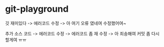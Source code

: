 # git-playground

깃 재미있다 -> 에러코드 수정 -> 아 여기 오류 였네여 수정했어여~

추가 소스 코드 -> 에러코드 수정 -> 에러코드 좀 재 수정 -> 아 죄송해여 커밋 좀 다시할게여 ㅠㅠ

